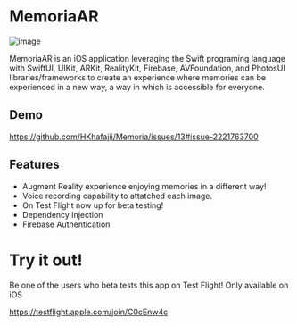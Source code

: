 # MemoriaAR

![image](https://github.com/HKhafajii/Memoria/assets/147748541/c24ba079-17c6-4ec5-a9b3-b3586b5cdedf)


MemoriaAR is an iOS application leveraging the Swift programing language with SwiftUI, UIKit, ARKit, RealityKit, Firebase, AVFoundation, 
and PhotosUI libraries/frameworks to create an experience where memories can be experienced in a new way, a way in which is accessible for everyone.


## Demo

https://github.com/HKhafajii/Memoria/issues/13#issue-2221763700




## Features


- Augment Reality experience enjoying memories in a different way!
- Voice recording capability to attatched each image.
- On Test Flight now up for beta testing!
- Dependency Injection
- Firebase Authentication


# Try it out!
Be one of the users who beta tests this app on Test Flight! Only available on iOS

https://testflight.apple.com/join/C0cEnw4c
